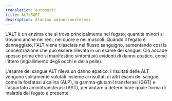 ```yaml
---
translation: automatic
title: ALT/SGPT
description: Alanina aminotransferasi
---
```


L'ALT è un enzima che si trova principalmente nel fegato; quantità minori si trovano anche nei reni, nel cuore e nei muscoli. Quando il fegato è danneggiato, l'ALT viene rilasciata nel flusso sanguigno, aumentando così la concentrazione che può essere rilevata in un esame del sangue. Ciò accade spesso prima che si manifestino sintomi più evidenti di danno epatico, come l'ittero (ingiallimento degli occhi e della pelle).

L'esame del sangue ALT rileva un danno epatico. I risultati delle ALT vengono solitamente valutati insieme ai risultati di altri esami del sangue come la fosfatasi alcalina (ALP), la gamma-glutamil transferasi (GGT) e l'aspartato aminotransferasi (AST), per aiutare a determinare quale forma di malattia del fegato è presente.
